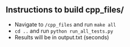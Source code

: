 ## Instructions to build cpp_files/

  * Navigate to `/cpp_files` and run `make all`
  * `cd ..` and run `python run_all_tests.py`
  * Results will be in output.txt (seconds)
